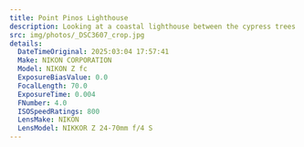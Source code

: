 ```yaml
---
title: Point Pinos Lighthouse 
description: Looking at a coastal lighthouse between the cypress trees.
src: img/photos/_DSC3607_crop.jpg
details:
  DateTimeOriginal: 2025:03:04 17:57:41
  Make: NIKON CORPORATION
  Model: NIKON Z fc
  ExposureBiasValue: 0.0
  FocalLength: 70.0
  ExposureTime: 0.004
  FNumber: 4.0
  ISOSpeedRatings: 800
  LensMake: NIKON
  LensModel: NIKKOR Z 24-70mm f/4 S
---
```

